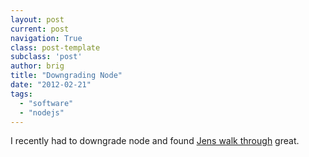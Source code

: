 ```yaml
---
layout: post
current: post
navigation: True
class: post-template
subclass: 'post'
author: brig
title: "Downgrading Node"
date: "2012-02-21"
tags:
  - "software"
  - "nodejs"
---
```


I recently had to downgrade node and found [Jens walk through](http://www.websector.de/blog/2011/12/15/quick-tip-node-how-to-downgrade-node-js-on-os-x/) great.
